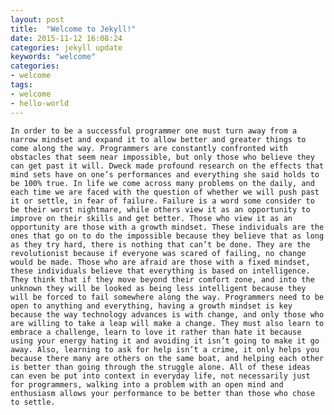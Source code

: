 ```yaml
---
layout: post
title:  "Welcome to Jekyll!"
date: 2015-11-12 16:08:24
categories: jekyll update
keywords: "welcome"
categories:
- welcome
tags:
- welcome
- hello-world
---
```

	In order to be a successful programmer one must turn away from a narrow mindset and expand it to allow better and greater things to come along the way. Programmers are constantly confronted with obstacles that seem near impossible, but only those who believe they can get past it will. Dweck made profound research on the effects that mind sets have on one’s performances and everything she said holds to be 100% true. In life we come across many problems on the daily, and each time we are faced with the question of whether we will push past it or settle, in fear of failure. Failure is a word some consider to be their worst nightmare, while others view it as an opportunity to improve on their skills and get better. Those who view it as an opportunity are those with a growth mindset. These individuals are the ones that go on to do the impossible because they believe that as long as they try hard, there is nothing that can’t be done. They are the revolutionist because if everyone was scared of failing, no change would be made. Those who are afraid are those with a fixed mindset, these individuals believe that everything is based on intelligence. They think that if they move beyond their comfort zone, and into the unknown they will be looked as being less intelligent because they will be forced to fail somewhere along the way. Programmers need to be open to anything and everything, having a growth mindset is key because the way technology advances is with change, and only those who are willing to take a leap will make a change. They must also learn to embrace a challenge, learn to love it rather than hate it because using your energy hating it and avoiding it isn’t going to make it go away. Also, learning to ask for help isn’t a crime, it only helps you because there many are others on the same boat, and helping each other is better than going through the struggle alone. All of these ideas can even be put into context in everyday life, not necessarily just for programmers, walking into a problem with an open mind and enthusiasm allows your performance to be better than those who chose to settle. 
